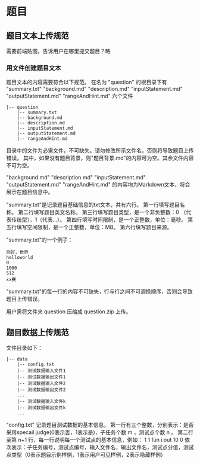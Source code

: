 # 题目
## 题目文本上传规范
需要前端贴图，告诉用户在哪里提交题目？略
### 用文件创建题目文本
题目文本的内容需要符合以下规范。
在名为 "question" 的根目录下有 "summary.txt" "background.md" "description.md" "inputStatement.md" "outputStatement.md" "rangeAndHint.md" 六个文件
```
|-- question
    |-- summary.txt
    |-- background.md
    |-- description.md
    |-- inputStatement.md
    |-- outputStatement.md
    |-- rangeAndHint.md
```

目录中的文件为必需文件，不可缺失。请勿修改所示文件名，否则将导致题目上传错误。
其中，如果没有题目背景，则"题目背景.md"的内容可为空。其余文件内容不可为空。

"background.md" "description.md" "inputStatement.md" "outputStatement.md" "rangeAndHint.md" 的内容均为Markdown文本，将会展示在题目信息中。

"summary.txt"是记录题目基础信息的txt文本，共有六行。
第一行填写题目名称。
第二行填写题目英文名称。
第三行填写题目类型，是一个非负整数：0 （代表传统型），1（代表...）。
第四行填写时间限制，是一个正整数，单位：毫秒。
第五行填写空间限制，是一个正整数，单位：MB。
第六行填写题目来源。

"summary.txt"的一个例子：
```
你好，世界
helloworld
0
1000
512
xx赛
```
"summary.txt"的每一行的内容不可缺失，行与行之间不可调换顺序，否则会导致题目上传错误。

用户需将文件夹 question 压缩成 question.zip 上传。

## 题目数据上传规范
文件目录如下：
```
|-- data
    |-- config.txt
    |-- 测试数据输入文件1
    |-- 测试数据输出文件1
    |-- 测试数据输入文件2
    |-- 测试数据输出文件2
    ...
    |-- 测试数据输入文件k
    |-- 测试数据输出文件k
    ...
```

"config.txt" 记录题目测试数据的基本信息。
第一行有三个整数，分别表示：是否采用specail judge(0表示否，1表示是)，子任务个数 m ，测试点个数 n 。
第二行至第 n+1 行，每一行说明每一个测试点的基本信息，例如：
1 1 1.in i.out 10 0
依次表示：子任务编号，测试点编号，输入文件名，输出文件名，测试点分值，测试点类型（0表示题目示例样例，1表示用户可见样例，2表示隐藏样例）